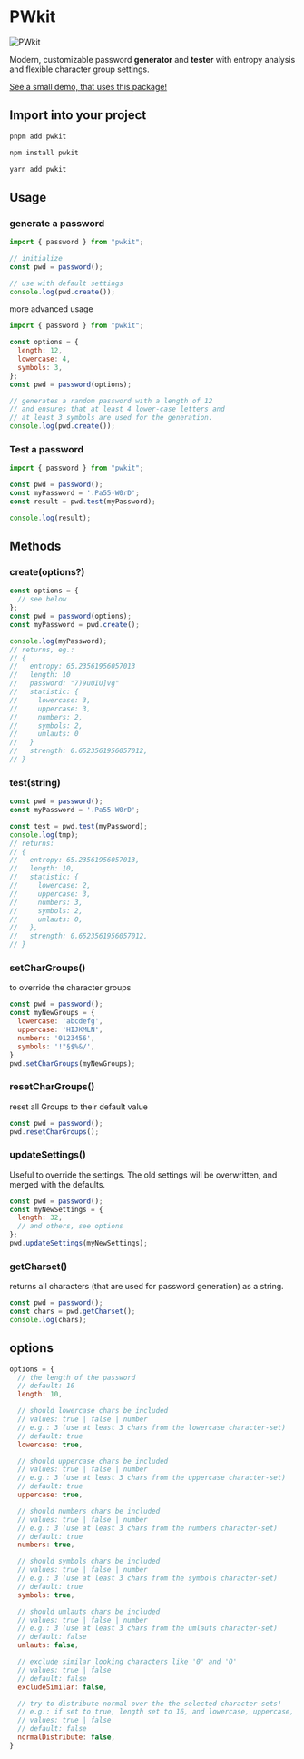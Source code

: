 # PWkit
![PWkit](https://raw.githubusercontent.com/lemon3/pwkit/main/_assets/pwkit.gif)

Modern, customizable password **generator** and **tester** with entropy analysis and flexible character group settings.

[See a small demo, that uses this package!](https://lemon3.github.io/pwkit/)

## Import into your project
```bash
pnpm add pwkit
```
```bash
npm install pwkit
```
```bash
yarn add pwkit
```

## Usage

### generate a password
```js
import { password } from "pwkit";

// initialize
const pwd = password();

// use with default settings
console.log(pwd.create());
```

more advanced usage
```js
import { password } from "pwkit";

const options = {
  length: 12,
  lowercase: 4,
  symbols: 3,
};
const pwd = password(options);

// generates a random password with a length of 12
// and ensures that at least 4 lower-case letters and
// at least 3 symbols are used for the generation.
console.log(pwd.create());
```

### Test a password
```js
import { password } from "pwkit";

const pwd = password();
const myPassword = '.Pa55-W0rD';
const result = pwd.test(myPassword);

console.log(result);
```

## Methods

### create(options?)
```js
const options = {
  // see below
};
const pwd = password(options);
const myPassword = pwd.create();

console.log(myPassword);
// returns, eg.:
// {
//   entropy: 65.23561956057013
//   length: 10
//   password: "7)9uUIU]vg"
//   statistic: {
//     lowercase: 3,
//     uppercase: 3,
//     numbers: 2,
//     symbols: 2,
//     umlauts: 0
//   }
//   strength: 0.6523561956057012,
// }
```

### test(string)
```js
const pwd = password();
const myPassword = '.Pa55-W0rD';

const test = pwd.test(myPassword);
console.log(tmp);
// returns:
// {
//   entropy: 65.23561956057013,
//   length: 10,
//   statistic: {
//     lowercase: 2,
//     uppercase: 3,
//     numbers: 3,
//     symbols: 2,
//     umlauts: 0,
//   },
//   strength: 0.6523561956057012,
// }
```

### setCharGroups()
to override the character groups
```js
const pwd = password();
const myNewGroups = {
  lowercase: 'abcdefg',
  uppercase: 'HIJKMLN',
  numbers: '0123456',
  symbols: '!"§$%&/',
}
pwd.setCharGroups(myNewGroups);
```

### resetCharGroups()
reset all Groups to their default value
```js
const pwd = password();
pwd.resetCharGroups();
```

### updateSettings()
Useful to override the settings. The old settings will be overwritten, and merged with the defaults.
```js
const pwd = password();
const myNewSettings = {
  length: 32,
  // and others, see options
};
pwd.updateSettings(myNewSettings);
```

### getCharset()
returns all characters (that are used for password generation) as a string.
```js
const pwd = password();
const chars = pwd.getCharset();
console.log(chars);
```


## options
```js
options = {
  // the length of the password
  // default: 10
  length: 10,

  // should lowercase chars be included
  // values: true | false | number
  // e.g.: 3 (use at least 3 chars from the lowercase character-set)
  // default: true
  lowercase: true,

  // should uppercase chars be included
  // values: true | false | number
  // e.g.: 3 (use at least 3 chars from the uppercase character-set)
  // default: true
  uppercase: true,

  // should numbers chars be included
  // values: true | false | number
  // e.g.: 3 (use at least 3 chars from the numbers character-set)
  // default: true
  numbers: true,

  // should symbols chars be included
  // values: true | false | number
  // e.g.: 3 (use at least 3 chars from the symbols character-set)
  // default: true
  symbols: true,

  // should umlauts chars be included
  // values: true | false | number
  // e.g.: 3 (use at least 3 chars from the umlauts character-set)
  // default: false
  umlauts: false,

  // exclude similar looking characters like '0' and 'O'
  // values: true | false
  // default: false
  excludeSimilar: false,

  // try to distribute normal over the the selected character-sets!
  // e.g.: if set to true, length set to 16, and lowercase, uppercase, numbers, and symbols are set to true. We get 4 lowercase, 4 uppercase, 4 numbers and 4 symbols in the resulting password
  // values: true | false
  // default: false
  normalDistribute: false,
}
```
